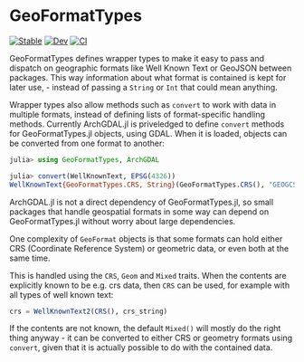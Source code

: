 # GeoFormatTypes

[![Stable](https://img.shields.io/badge/docs-stable-blue.svg)](https://JuliaGeo.github.io/GeoFormatTypes.jl/stable)
[![Dev](https://img.shields.io/badge/docs-dev-blue.svg)](https://JuliaGeo.github.io/GeoFormatTypes.jl/dev)
[![CI](https://github.com/JuliaGeo/GeoFormatTypes.jl/workflows/CI/badge.svg)](https://github.com/JuliaGeo/GeoFormatTypes.jl/actions?query=workflow%3ACI)

GeoFormatTypes defines wrapper types to make it easy to pass and dispatch on geographic formats
like Well Known Text or GeoJSON between packages. This way information about
what format is contained is kept for later use, - instead of passing a `String`
or `Int` that could mean anything.

Wrapper types also allow methods such as `convert` to work with data in multiple
formats, instead of defining lists of format-specific handling methods.
Currently ArchGDAL.jl is priveledged to define `convert` methods for
GeoFormatTypes.jl objects, using GDAL. When it is loaded, objects can be
converted from one format to another:

```julia
julia> using GeoFormatTypes, ArchGDAL

julia> convert(WellKnownText, EPSG(4326))
WellKnownText{GeoFormatTypes.CRS, String}(GeoFormatTypes.CRS(), "GEOGCS[\"WGS 84\",DATUM[\"WGS_1984\",SPHEROID[\"WGS 84\",6378137,298.257223563,AUTHORITY[\"EPSG\",\"7030\"]],AUTHORITY[\"EPSG\",\"6326\"]],PRIMEM[\"Greenwich\",0,AUTHORITY[\"EPSG\",\"8901\"]],UNIT[\"degree\",0.0174532925199433,AUTHORITY[\"EPSG\",\"9122\"]],AXIS[\"Latitude\",NORTH],AXIS[\"Longitude\",EAST],AUTHORITY[\"EPSG\",\"4326\"]]")
```

ArchGDAL.jl is not a direct dependency of GeoFormatTypes.jl, so small packages
that handle geospatial formats in some way can depend on GeoFormatTypes.jl
without worry about large dependencies.


One complexity of `GeoFormat` objects is that some formats can hold either CRS
(Coordinate Reference System) or geometric data, or even both at the same time.

This is handled using the `CRS`, `Geom` and `Mixed` traits. When the contents
are explicitly known to be e.g. crs data, then `CRS` can be used, for example
with all types of well known text:

```julia
crs = WellKnownText2(CRS(), crs_string)
```

If the contents are not known, the default `Mixed()` will mostly do the right
thing anyway - it can be converted to either CRS or geometry formats using
`convert`, given that it is actually possible to do with the contained data.
